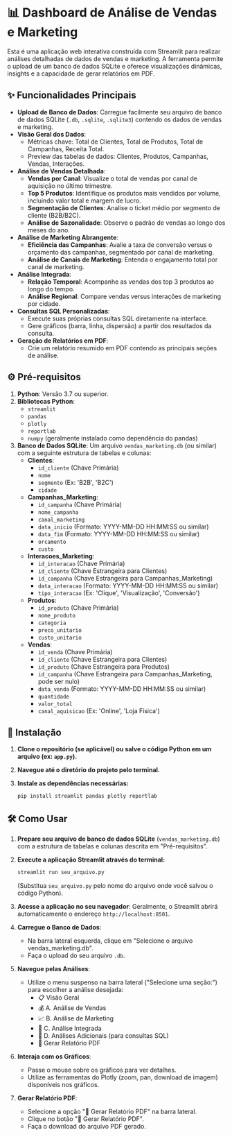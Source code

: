 # 📊 Dashboard de Análise de Vendas e Marketing

Esta é uma aplicação web interativa construída com Streamlit para realizar análises detalhadas de dados de vendas e marketing. A ferramenta permite o upload de um banco de dados SQLite e oferece visualizações dinâmicas, insights e a capacidade de gerar relatórios em PDF.

## ✨ Funcionalidades Principais

* **Upload de Banco de Dados**: Carregue facilmente seu arquivo de banco de dados SQLite (`.db`, `.sqlite`, `.sqlite3`) contendo os dados de vendas e marketing.
* **Visão Geral dos Dados**:
    * Métricas chave: Total de Clientes, Total de Produtos, Total de Campanhas, Receita Total.
    * Preview das tabelas de dados: Clientes, Produtos, Campanhas, Vendas, Interações.
* **Análise de Vendas Detalhada**:
    * **Vendas por Canal**: Visualize o total de vendas por canal de aquisição no último trimestre.
    * **Top 5 Produtos**: Identifique os produtos mais vendidos por volume, incluindo valor total e margem de lucro.
    * **Segmentação de Clientes**: Analise o ticket médio por segmento de cliente (B2B/B2C).
    * **Análise de Sazonalidade**: Observe o padrão de vendas ao longo dos meses do ano.
* **Análise de Marketing Abrangente**:
    * **Eficiência das Campanhas**: Avalie a taxa de conversão versus o orçamento das campanhas, segmentado por canal de marketing.
    * **Análise de Canais de Marketing**: Entenda o engajamento total por canal de marketing.
* **Análise Integrada**:
    * **Relação Temporal**: Acompanhe as vendas dos top 3 produtos ao longo do tempo.
    * **Análise Regional**: Compare vendas versus interações de marketing por cidade.
* **Consultas SQL Personalizadas**:
    * Execute suas próprias consultas SQL diretamente na interface.
    * Gere gráficos (barra, linha, dispersão) a partir dos resultados da consulta.
* **Geração de Relatórios em PDF**:
    * Crie um relatório resumido em PDF contendo as principais seções de análise.

## ⚙️ Pré-requisitos

1.  **Python**: Versão 3.7 ou superior.
2.  **Bibliotecas Python**:
    * `streamlit`
    * `pandas`
    * `plotly`
    * `reportlab`
    * `numpy` (geralmente instalado como dependência do pandas)
3.  **Banco de Dados SQLite**: Um arquivo `vendas_marketing.db` (ou similar) com a seguinte estrutura de tabelas e colunas:
    * **Clientes**:
        * `id_cliente` (Chave Primária)
        * `nome`
        * `segmento` (Ex: 'B2B', 'B2C')
        * `cidade`
    * **Campanhas_Marketing**:
        * `id_campanha` (Chave Primária)
        * `nome_campanha`
        * `canal_marketing`
        * `data_inicio` (Formato: YYYY-MM-DD HH:MM:SS ou similar)
        * `data_fim` (Formato: YYYY-MM-DD HH:MM:SS ou similar)
        * `orcamento`
        * `custo`
    * **Interacoes_Marketing**:
        * `id_interacao` (Chave Primária)
        * `id_cliente` (Chave Estrangeira para Clientes)
        * `id_campanha` (Chave Estrangeira para Campanhas_Marketing)
        * `data_interacao` (Formato: YYYY-MM-DD HH:MM:SS ou similar)
        * `tipo_interacao` (Ex: 'Clique', 'Visualização', 'Conversão')
    * **Produtos**:
        * `id_produto` (Chave Primária)
        * `nome_produto`
        * `categoria`
        * `preco_unitario`
        * `custo_unitario`
    * **Vendas**:
        * `id_venda` (Chave Primária)
        * `id_cliente` (Chave Estrangeira para Clientes)
        * `id_produto` (Chave Estrangeira para Produtos)
        * `id_campanha` (Chave Estrangeira para Campanhas_Marketing, pode ser nulo)
        * `data_venda` (Formato: YYYY-MM-DD HH:MM:SS ou similar)
        * `quantidade`
        * `valor_total`
        * `canal_aquisicao` (Ex: 'Online', 'Loja Física')

## 🚀 Instalação

1.  **Clone o repositório (se aplicável) ou salve o código Python em um arquivo (ex: `app.py`).**

2.  **Navegue até o diretório do projeto pelo terminal.**

3.  **Instale as dependências necessárias:**
    ```bash
    pip install streamlit pandas plotly reportlab
    ```

## 🛠️ Como Usar

1.  **Prepare seu arquivo de banco de dados SQLite** (`vendas_marketing.db`) com a estrutura de tabelas e colunas descrita em "Pré-requisitos".

2.  **Execute a aplicação Streamlit através do terminal:**
    ```bash
    streamlit run seu_arquivo.py
    ```
    (Substitua `seu_arquivo.py` pelo nome do arquivo onde você salvou o código Python).

3.  **Acesse a aplicação no seu navegador**: Geralmente, o Streamlit abrirá automaticamente o endereço `http://localhost:8501`.

4.  **Carregue o Banco de Dados**:
    * Na barra lateral esquerda, clique em "Selecione o arquivo vendas\_marketing.db".
    * Faça o upload do seu arquivo `.db`.

5.  **Navegue pelas Análises**:
    * Utilize o menu suspenso na barra lateral ("Selecione uma seção:") para escolher a análise desejada:
        * 📋 Visão Geral
        * 💰 A. Análise de Vendas
        * 📈 B. Análise de Marketing
        * 🔄 C. Análise Integrada
        * 🎯 D. Análises Adicionais (para consultas SQL)
        * 📄 Gerar Relatório PDF

6.  **Interaja com os Gráficos**:
    * Passe o mouse sobre os gráficos para ver detalhes.
    * Utilize as ferramentas do Plotly (zoom, pan, download de imagem) disponíveis nos gráficos.

7.  **Gerar Relatório PDF**:
    * Selecione a opção "📄 Gerar Relatório PDF" na barra lateral.
    * Clique no botão "🎯 Gerar Relatório PDF".
    * Faça o download do arquivo PDF gerado.
